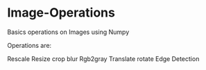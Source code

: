 # Image-Operations
Basics operations on Images using Numpy

Operations are:

Rescale
Resize
crop
blur
Rgb2gray
Translate
rotate
Edge Detection
